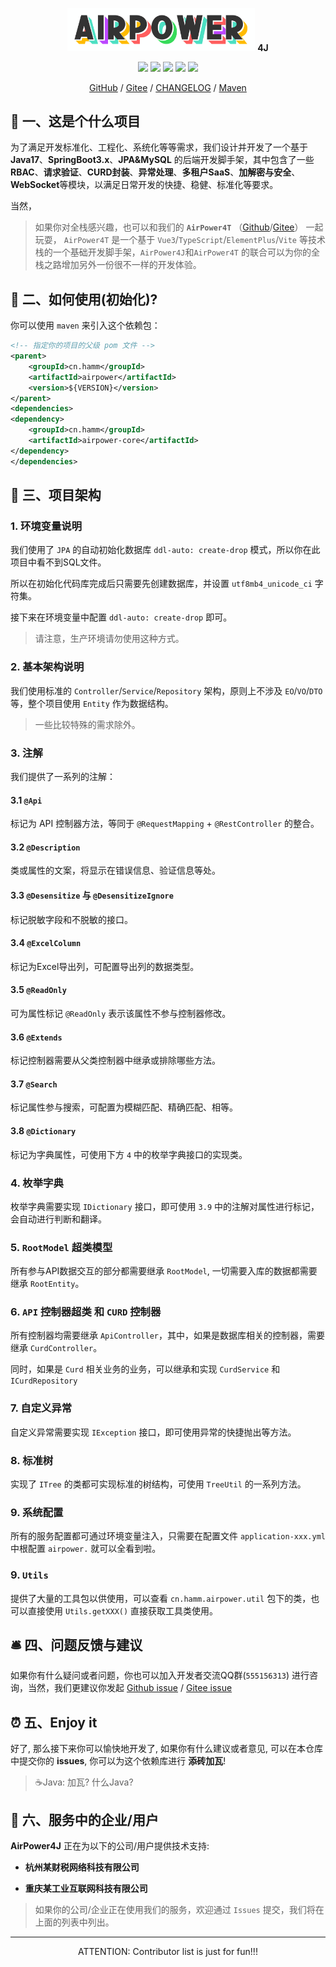 <p align="center">
  <!--suppress HtmlRequiredAltAttribute -->
<img width="300" src="docs/img/airpower-bg.svg"/> <b>4J</b>
</p>

<p align="center">
  <img src="https://svg.hamm.cn?key=Lang&value=Java17&bg=green"/>
  <img src="https://svg.hamm.cn?key=Base&value=SpringBoot3"/>
  <img src="https://svg.hamm.cn?key=ORM&value=JPA"/>
  <img src="https://svg.hamm.cn?key=DB&value=MySQL"/>
  <img src="https://img.shields.io/maven-metadata/v.svg?label=Maven%20Central&metadataUrl=https%3A%2F%2Frepo1.maven.org%2Fmaven2%2Fcn%2Fhamm%2Fairpower%2Fmaven-metadata.xml"/>
</p>

<p align="center">
<a href="https://github.com/AirPowerTeam/AirPower4J">GitHub</a> / <a href="https://gitee.com/air-power/AirPower4J">Gitee</a> / <a href="./CHANGELOG.md">CHANGELOG</a> / <a href="https://central.sonatype.com/namespace/cn.hamm">Maven</a>
</p>

## 📖 一、这是个什么项目

为了满足开发标准化、工程化、系统化等等需求，我们设计并开发了一个基于 **Java17**、**SpringBoot3.x**、**JPA&MySQL**
的后端开发脚手架，其中包含了一些 **RBAC**、**请求验证**、**CURD封装**、**异常处理**、**多租户SaaS**、**加解密与安全**、
**WebSocket**等模块，以满足日常开发的快捷、稳健、标准化等要求。

当然，

> 如果你对全栈感兴趣，也可以和我们的 **`AirPower4T`**
> （[Github](https://github.com/AirPowerTeam/AirPower4T)/[Gitee](https://gitee.com/air-power/AirPower4T)） 一起玩耍，
`AirPower4T`
> 是一个基于 `Vue3`/`TypeScript`/`ElementPlus`/`Vite` 等技术栈的一个基础开发脚手架，`AirPower4J`和`AirPower4T`
> 的联合可以为你的全栈之路增加另外一份很不一样的开发体验。

## 🔑 二、如何使用(初始化)?

你可以使用 `maven` 来引入这个依赖包：

```xml
<!-- 指定你的项目的父级 pom 文件 -->
<parent>
    <groupId>cn.hamm</groupId>
    <artifactId>airpower</artifactId>
    <version>${VERSION}</version>
</parent>
<dependencies>
<dependency>
    <groupId>cn.hamm</groupId>
    <artifactId>airpower-core</artifactId>
</dependency>
</dependencies>
```

## 💐 三、项目架构

### 1. 环境变量说明

我们使用了 `JPA` 的自动初始化数据库 `ddl-auto: create-drop` 模式，所以你在此项目中看不到SQL文件。

所以在初始化代码库完成后只需要先创建数据库，并设置 `utf8mb4_unicode_ci` 字符集。

接下来在环境变量中配置 `ddl-auto: create-drop` 即可。

> 请注意，生产环境请勿使用这种方式。

### 2. 基本架构说明

我们使用标准的 `Controller`/`Service`/`Repository` 架构，原则上不涉及 `EO`/`VO`/`DTO` 等，整个项目使用 `Entity` 作为数据结构。

> 一些比较特殊的需求除外。

### 3. 注解

我们提供了一系列的注解：

#### 3.1 `@Api`

标记为 API 控制器方法，等同于 `@RequestMapping` + `@RestController` 的整合。

#### 3.2 `@Description`

类或属性的文案，将显示在错误信息、验证信息等处。

#### 3.3 `@Desensitize` 与 `@DesensitizeIgnore`

标记脱敏字段和不脱敏的接口。

#### 3.4 `@ExcelColumn`

标记为Excel导出列，可配置导出列的数据类型。

#### 3.5 `@ReadOnly`

可为属性标记 `@ReadOnly` 表示该属性不参与控制器修改。

#### 3.6 `@Extends`

标记控制器需要从父类控制器中继承或排除哪些方法。

#### 3.7 `@Search`

标记属性参与搜索，可配置为模糊匹配、精确匹配、相等。

#### 3.8 `@Dictionary`

标记为字典属性，可使用下方 `4` 中的枚举字典接口的实现类。

### 4. 枚举字典

枚举字典需要实现 `IDictionary` 接口，即可使用 `3.9` 中的注解对属性进行标记，会自动进行判断和翻译。

### 5. `RootModel` 超类模型

所有参与API数据交互的部分都需要继承 `RootModel`, 一切需要入库的数据都需要继承 `RootEntity`。

### 6. `API` 控制器超类 和 `CURD` 控制器

所有控制器均需要继承 `ApiController`，其中，如果是数据库相关的控制器，需要继承 `CurdController`。

同时，如果是 `Curd` 相关业务的业务，可以继承和实现 `CurdService` 和 `ICurdRepository`

### 7. 自定义异常

自定义异常需要实现 `IException` 接口，即可使用异常的快捷抛出等方法。

### 8. 标准树

实现了 `ITree` 的类都可实现标准的树结构，可使用 `TreeUtil` 的一系列方法。

### 9. 系统配置

所有的服务配置都可通过环境变量注入，只需要在配置文件 `application-xxx.yml` 中根配置 `airpower.` 就可以全看到啦。

### 9. `Utils`

提供了大量的工具包以供使用，可以查看 `cn.hamm.airpower.util` 包下的类，也可以直接使用 `Utils.getXXX()` 直接获取工具类使用。

## 🛎 四、问题反馈与建议

如果你有什么疑问或者问题，你也可以加入开发者交流QQ群(```555156313```)
进行咨询，当然，我们更建议你发起 [Github issue](https://github.com/AirPowerTeam/AirPower4J/issues/new) / [Gitee issue](https://gitee.com/air-power/AirPower4J/issues/new)

## ⏰ 五、Enjoy it

好了, 那么接下来你可以愉快地开发了, 如果你有什么建议或者意见, 可以在本仓库中提交你的 **issues**, 你可以为这个依赖库进行
**添砖加瓦**!

> ☕️Java: 加瓦? 什么Java?

## 🎱 六、服务中的企业/用户

**AirPower4J** 正在为以下的公司/用户提供技术支持:

- **杭州某财税网络科技有限公司**

- **重庆某工业互联网科技有限公司**

> 如果你的公司/企业正在使用我们的服务，欢迎通过 `Issues` 提交，我们将在上面的列表中列出。

---

<p align="center">
ATTENTION: Contributor list is just for fun!!!
</p>

